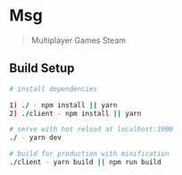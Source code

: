 # Msg

> Multiplayer Games Steam 

## Build Setup

``` bash
# install dependencies

1) ./ - npm install || yarn
2) ./client - npm install || yarn

# serve with hot reload at localhost:3000
./ - yarn dev

# build for production with minification
./client - yarn build || npm run build

```
